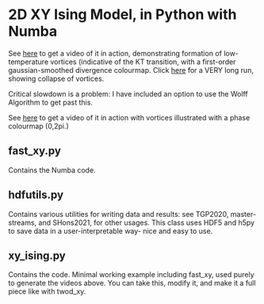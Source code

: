 # 2D XY Ising Model, in Python with Numba
See [here](https://www.youtube.com/watch?v=5ZzX12x073k) to get a video of it in action, demonstrating formation of low-temperature vortices (indicative of the KT transition, with a first-order gaussian-smoothed divergence colourmap. Click [here](https://www.youtube.com/watch?v=8lncCFxXaWM) for a VERY long run, showing collapse of vortices. 

Critical slowdown is a problem: I have included an option to use the Wolff Algorithm to get past this. 

See [here](https://www.youtube.com/watch?v=r5w7IQqBi7Q) to get a video of it in action with vortices illustrated with a phase colourmap (0,2pi.) 

## fast_xy.py
Contains the Numba code. 

## hdfutils.py 
Contains various utilities for writing data and results: see TGP2020, master-streams, and SHons2021, for other usages.
This class uses HDF5 and h5py to save data in a user-interpretable way- nice and easy to use.

## xy_ising.py 

Contains the code. Minimal working example including fast_xy, used purely to generate the videos above. You can take this, modify it, and make it a full piece like with twod_xy. 
